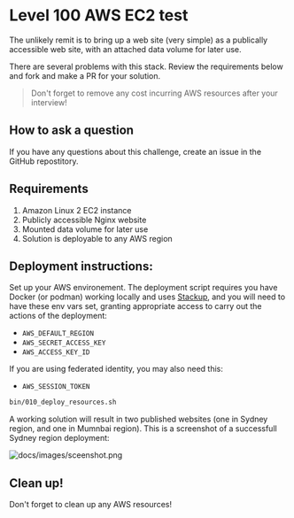 # Level 100 AWS EC2 test

The unlikely remit is to bring up a web site (very simple) as a publically accessible web site, with an attached data volume for later use.

There are several problems with this stack. Review the requirements below and fork and make a PR for your solution.

> Don't forget to remove any cost incurring AWS resources after your interview!

## How to ask a question

If you have any questions about this challenge, create an issue in the GitHub repostitory.

## Requirements

1. Amazon Linux 2 EC2 instance
1. Publicly accessible Nginx website
1. Mounted data volume for later use
1. Solution is deployable to any AWS region

## Deployment instructions:

Set up your AWS environement. The deployment script requires you have Docker (or podman) working locally and uses [Stackup](https://github.com/realestate-com-au/stackup), and you will need to have these env vars set, granting appropriate access to carry out the actions of the deployment:

- `AWS_DEFAULT_REGION`
- `AWS_SECRET_ACCESS_KEY`
- `AWS_ACCESS_KEY_ID`

If you are using federated identity, you may also need this:

- `AWS_SESSION_TOKEN`

```bash
bin/010_deploy_resources.sh
```

A working solution will result in two published websites (one in Sydney region, and one in Mumnbai region). This is a screenshot of a successfull Sydney region deployment:

![docs/images/sceenshot.png](docs/images/sceenshot.png)

## Clean up!

Don't forget to clean up any AWS resources!

